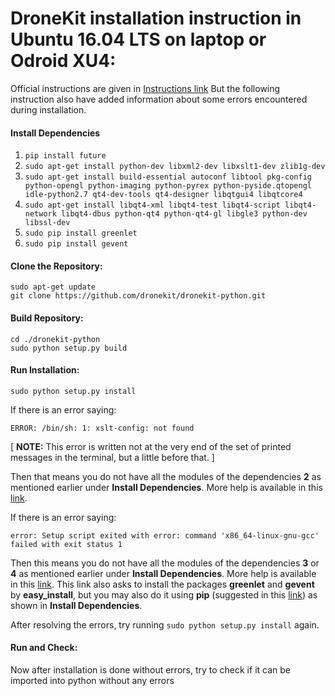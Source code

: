 # DroneKit installation instruction in Ubuntu 16.04 LTS on laptop or Odroid XU4:

Official instructions are given in [Instructions link](https://dev.px4.io/en/robotics/dronekit.html)
But the following instruction also have added information about some errors encountered during installation.

#### Install Dependencies
1. `pip install future`
2. `sudo apt-get install python-dev libxml2-dev libxslt1-dev zlib1g-dev`
3. `sudo apt-get install build-essential autoconf libtool pkg-config python-opengl python-imaging python-pyrex python-pyside.qtopengl idle-python2.7 qt4-dev-tools qt4-designer libqtgui4 libqtcore4`
4. `sudo apt-get install libqt4-xml libqt4-test libqt4-script libqt4-network libqt4-dbus python-qt4 python-qt4-gl libgle3 python-dev libssl-dev`
5. `sudo pip install greenlet`
6. `sudo pip install gevent`

#### Clone the Repository:
```
sudo apt-get update
git clone https://github.com/dronekit/dronekit-python.git
```

#### Build Repository:
```
cd ./dronekit-python
sudo python setup.py build
```

#### Run Installation:
```
sudo python setup.py install
```

If there is an error saying:
```
ERROR: /bin/sh: 1: xslt-config: not found
```
[ **NOTE:** This error is written not at the very end of the set of printed messages in the terminal, but a little before that. ]

Then that means you do not have all the modules of the dependencies **2** as mentioned earlier under **Install Dependencies**.
More help is available in this [link](https://stackoverflow.com/questions/5178416/pip-install-lxml-error).

If there is an error saying:
```
error: Setup script exited with error: command 'x86_64-linux-gnu-gcc' failed with exit status 1
```

Then this means you do not have all the modules of the dependencies **3** or **4** as mentioned earlier under **Install Dependencies**.
More help is available in this [link](https://stackoverflow.com/questions/26053982/setup-script-exited-with-error-command-x86-64-linux-gnu-gcc-failed-with-exit).
This link also asks to install the packages **greenlet** and **gevent** by **easy_install**, 
but you may also do it using **pip** (suggested in this [link](https://askubuntu.com/questions/350312/i-am-not-able-to-install-easy-install-in-my-ubuntu)) as shown in **Install Dependencies**.

After resolving the errors, try running `sudo python setup.py install` again.

#### Run and Check:
Now after installation is done without errors, try to check if it can be imported into python without any errors
